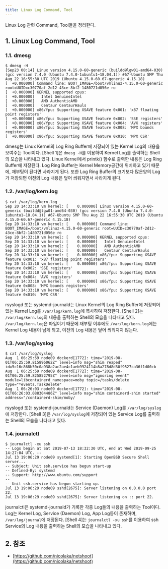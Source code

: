 ```yaml
---
title: Linux Log Command, Tool
---
```


Linux Log 관련 Command, Tool들을 정리한다.

## 1. Linux Log Command, Tool

### 1.1. dmesg

```shell {caption="[Shell 1] dmesg"}
$ dmesg -H
[Sep23 00:14] Linux version 4.15.0-60-generic (buildd@lgw01-amd64-030) (gcc version 7.4.0 (Ubuntu 7.4.0-1ubuntu1~18.04.1)) #67-Ubuntu SMP Thu Aug 22 16:55:30 UTC 2019 (Ubuntu 4.15.0-60.67-generic 4.15.18)
[  +0.000000] Command line: BOOT_IMAGE=/boot/vmlinuz-4.15.0-60-generic root=UUID=c30770af-2d12-43ce-8bf2-1480721d056e ro
[  +0.000000] KERNEL supported cpus:
[  +0.000000]   Intel GenuineIntel
[  +0.000000]   AMD AuthenticAMD
[  +0.000000]   Centaur CentaurHauls
[  +0.000000] x86/fpu: Supporting XSAVE feature 0x001: 'x87 floating point registers'
[  +0.000000] x86/fpu: Supporting XSAVE feature 0x002: 'SSE registers'
[  +0.000000] x86/fpu: Supporting XSAVE feature 0x004: 'AVX registers'
[  +0.000000] x86/fpu: Supporting XSAVE feature 0x008: 'MPX bounds registers'
[  +0.000000] x86/fpu: Supporting XSAVE feature 0x010: 'MPX CSR'
```

dmesg는 Linux Kernel의 Log Ring Buffer에 저장되어 있는 Kernel Log의 내용을 보여주는 Tool이다. [Shell 1]은 `dmesg -H`를 이용하여 Kernel Log를 출력하는 Shell의 모습을 나타내고 있다. Linux Kernel에서 printk() 함수로 출력한 내용은 Log Ring Buffer에 저장된다. Log Ring Buffer는 Kernel Memory공간에 위치하고 있기 때문에, 재부팅이 된다면 사라지게 된다. 또한 Log Ring Buffer의 크기보다 많은양의 Log가 저장되면 이전의 Log 내용은 덮어 씌워지면서 사라지게 된다.

### 1.2. /var/log/kern.log

```shell {caption="[Shell 2] /var/log/kern.log"}
$ cat /var/log/kern.log
Sep 20 14:33:10 vm kernel: [    0.000000] Linux version 4.15.0-60-generic (buildd@lgw01-amd64-030) (gcc version 7.4.0 (Ubuntu 7.4.0-1ubuntu1~18.04.1)) #67-Ubuntu SMP Thu Aug 22 16:55:30 UTC 2019 (Ubuntu 4.15.0-60.67-generic 4.15.18)
Sep 20 14:33:10 vm kernel: [    0.000000] Command line: BOOT_IMAGE=/boot/vmlinuz-4.15.0-60-generic root=UUID=c30770af-2d12-43ce-8bf2-1480721d056e ro
Sep 20 14:33:10 vm kernel: [    0.000000] KERNEL supported cpus:
Sep 20 14:33:10 vm kernel: [    0.000000]   Intel GenuineIntel
Sep 20 14:33:10 vm kernel: [    0.000000]   AMD AuthenticAMD
Sep 20 14:33:10 vm kernel: [    0.000000]   Centaur CentaurHauls
Sep 20 14:33:10 vm kernel: [    0.000000] x86/fpu: Supporting XSAVE feature 0x001: 'x87 floating point registers'
Sep 20 14:33:10 vm kernel: [    0.000000] x86/fpu: Supporting XSAVE feature 0x002: 'SSE registers'
Sep 20 14:33:10 vm kernel: [    0.000000] x86/fpu: Supporting XSAVE feature 0x004: 'AVX registers'
Sep 20 14:33:10 vm kernel: [    0.000000] x86/fpu: Supporting XSAVE feature 0x008: 'MPX bounds registers'
Sep 20 14:33:10 vm kernel: [    0.000000] x86/fpu: Supporting XSAVE feature 0x010: 'MPX CSR' 
```

rsyslogd 또는 systemd-journald는 Linux Kernel의 Log Ring Buffer에 저장되어 있는 Kernel Log를 `/var/log/kern.log`에 복사하여 저장한다. [Shell 2]는 `/var/log/kern.log`의 내용을 출력하는 Shell의 모습을 나타내고 있다. `/var/log/kern.log`은 파일이기 때문에 재부팅 이후에도 `/var/log/kern.log`에는 Kernel Log 내용이 남게 되고, 이전의 Log 내용은 덮어 씌워지지 않는다.

### 1.3. /var/log/syslog

```shell {caption="[Shell 3] /var/log/syslog"}
$ cat /var/log/syslog
Aug  1 06:25:59 node09 dockerd[1772]: time="2019-08-01T06:25:59.815896062Z" level=info msg="shim reaped" id=5c16c868b50c0a938a2ac2ae4c1aeb9924114b8a278d8d30f9527ca36f1d00cb
Aug  1 06:25:59 node09 dockerd[1772]: time="2019-08-01T06:25:59.825852795Z" level=info msg="ignoring event" module=libcontainerd namespace=moby topic=/tasks/delete type="*events.TaskDelete"
Aug  1 06:26:03 node09 dockerd[1772]: time="2019-08-01T06:26:03.088304486Z" level=info msg="shim containerd-shim started" address="/containerd-shim/moby/
```

rsyslogd 또는 systemd-journald는 Service (Daemon) Log를 `/var/log/syslog`에 저장한다. [Shell 3]은 `/var/log/syslog`에 저장되어 있는 Service Log를 출력하는 Shell의 모습을 나타내고 있다.

### 1.4. journalctl

```shell {caption="[Shell 4] /var/log/kern.log"}
$ journalctl -xu ssh
-- Logs begin at Sat 2019-07-13 18:32:30 UTC, end at Wed 2019-09-25 14:27:04 UTC. --
Jul 13 19:06:29 node09 systemd[1]: Starting OpenBSD Secure Shell server...
-- Subject: Unit ssh.service has begun start-up
-- Defined-By: systemd
-- Support: http://www.ubuntu.com/support
--
-- Unit ssh.service has begun starting up.
Jul 13 19:06:29 node09 sshd[2675]: Server listening on 0.0.0.0 port 22.
Jul 13 19:06:29 node09 sshd[2675]: Server listening on :: port 22.
```

journalctl은 systemd-journald가 기록한 각종 Log들의 내용을 출력하는 Tool이다. Log는 Kernel Log, Service (Daemon) Log, App Log등이 존재하며, `/var/log/journal`에 저장된다. [Shell 4]는 `journalctl -xu ssh`를 이용하여 ssh Service의 Log 내용을 출력하는 Shell의 모습을 나타내고 있다.

## 2. 참조

* [https://github.com/nicolaka/netshoot](https://github.com/nicolaka/netshoot)

